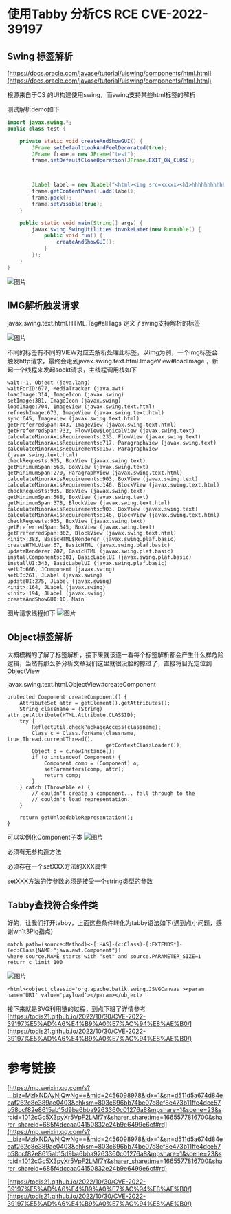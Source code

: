 # 使用Tabby 分析CS RCE CVE-2022-39197

## Swing 标签解析

[https://docs.oracle.com/javase/tutorial/uiswing/components/html.html](https://docs.oracle.com/javase/tutorial/uiswing/components/html.html)

根源来自于CS 的UI构建使用swing，而swing支持某些html标签的解析

测试解析demo如下

```java
import javax.swing.*;
public class test {

    private static void createAndShowGUI() {
        JFrame.setDefaultLookAndFeelDecorated(true);
        JFrame frame = new JFrame("test");
        frame.setDefaultCloseOperation(JFrame.EXIT_ON_CLOSE);



        JLabel label = new JLabel("<html><img src=xxxxx><h1>hhhhhhhhhhhh</h1>");
        frame.getContentPane().add(label);
        frame.pack();
        frame.setVisible(true);
    }

    public static void main(String[] args) {
        javax.swing.SwingUtilities.invokeLater(new Runnable() {
            public void run() {
                createAndShowGUI();
            }
        });
    }
}
```
![图片](./1.png)


## IMG解析触发请求

javax.swing.text.html.HTML.Tag#allTags 定义了swing支持解析的标签

![图片](2.png)


不同的标签有不同的VIEW对应去解析处理此标签，以img为例，一个img标签会触发http请求，最终会走到javax.swing.text.html.ImageView#loadImage ，新起一个线程来发起sockt请求，主线程调用栈如下

```plain
wait:-1, Object (java.lang)
waitForID:677, MediaTracker (java.awt)
loadImage:314, ImageIcon (javax.swing)
setImage:381, ImageIcon (javax.swing)
loadImage:704, ImageView (javax.swing.text.html)
refreshImage:673, ImageView (javax.swing.text.html)
sync:645, ImageView (javax.swing.text.html)
getPreferredSpan:443, ImageView (javax.swing.text.html)
getPreferredSpan:732, FlowView$LogicalView (javax.swing.text)
calculateMinorAxisRequirements:233, FlowView (javax.swing.text)
calculateMinorAxisRequirements:717, ParagraphView (javax.swing.text)
calculateMinorAxisRequirements:157, ParagraphView (javax.swing.text.html)
checkRequests:935, BoxView (javax.swing.text)
getMinimumSpan:568, BoxView (javax.swing.text)
getMinimumSpan:270, ParagraphView (javax.swing.text.html)
calculateMinorAxisRequirements:903, BoxView (javax.swing.text)
calculateMinorAxisRequirements:146, BlockView (javax.swing.text.html)
checkRequests:935, BoxView (javax.swing.text)
getMinimumSpan:568, BoxView (javax.swing.text)
getMinimumSpan:378, BlockView (javax.swing.text.html)
calculateMinorAxisRequirements:903, BoxView (javax.swing.text)
calculateMinorAxisRequirements:146, BlockView (javax.swing.text.html)
checkRequests:935, BoxView (javax.swing.text)
getPreferredSpan:545, BoxView (javax.swing.text)
getPreferredSpan:362, BlockView (javax.swing.text.html)
<init>:383, BasicHTML$Renderer (javax.swing.plaf.basic)
createHTMLView:67, BasicHTML (javax.swing.plaf.basic)
updateRenderer:207, BasicHTML (javax.swing.plaf.basic)
installComponents:381, BasicLabelUI (javax.swing.plaf.basic)
installUI:343, BasicLabelUI (javax.swing.plaf.basic)
setUI:666, JComponent (javax.swing)
setUI:261, JLabel (javax.swing)
updateUI:275, JLabel (javax.swing)
<init>:164, JLabel (javax.swing)
<init>:194, JLabel (javax.swing)
createAndShowGUI:10, Main
```
图片请求线程如下
![图片](3.png)


## Object标签解析

大概模糊的了解了标签解析，接下来就该逐一看每个标签解析都会产生什么样危险逻辑，当然有那么多分析文章我们这里就很没脸的掠过了，直接将目光定位到ObjectView 

javax.swing.text.html.ObjectView#createComponent

```plain
protected Component createComponent() {
    AttributeSet attr = getElement().getAttributes();
    String classname = (String) attr.getAttribute(HTML.Attribute.CLASSID);
    try {
        ReflectUtil.checkPackageAccess(classname);
        Class c = Class.forName(classname, true,Thread.currentThread().
                                getContextClassLoader());
        Object o = c.newInstance();
        if (o instanceof Component) {
            Component comp = (Component) o;
            setParameters(comp, attr);
            return comp;
        }
    } catch (Throwable e) {
        // couldn't create a component... fall through to the
        // couldn't load representation.
    }

    return getUnloadableRepresentation();
}
```
可以实例化Component子类
![图片](4.png)


必须有无参构造方法

必须存在一个setXXX方法的XXX属性

setXXX方法的传参数必须是接受一个string类型的参数

## Tabby查找符合条件类

好的，让我们打开tabby，上面这些条件转化为tabby语法如下(遇到点小问题，感谢wh1t3Pig指点)

```plain
match path=(source:Method)<-[:HAS]-(c:Class)-[:EXTENDS*]-(ec:Class{NAME:"java.awt.Component"})
where source.NAME starts with "set" and source.PARAMETER_SIZE=1
return c limit 100
```
![图片](5.png)



```plain
<html><object classid='org.apache.batik.swing.JSVGCanvas'><param name='URI' value='payload'></param></object>
```
接下来就是SVG利用链的过程，到点下班了详情参考
[https://todis21.github.io/2022/10/30/CVE-2022-39197%E5%AD%A6%E4%B9%A0%E7%AC%94%E8%AE%B0/](https://todis21.github.io/2022/10/30/CVE-2022-39197%E5%AD%A6%E4%B9%A0%E7%AC%94%E8%AE%B0/)

# 参考链接

[https://mp.weixin.qq.com/s?__biz=MzIxNDAyNjQwNg==&mid=2456098978&idx=1&sn=d511d5a674d84eeaf262c8e389ae0403&chksm=803c696bb74be07d8ef8e473b11ffe4dce57b58ccf82e8615ab15d9ba6bba9263360c01276a8&mpshare=1&scene=23&srcid=1012cGc5X3pyXr5VpF2LMf7Y&sharer_sharetime=1665577816700&sharer_shareid=685f4dccaa04150832e24b9e6499e6cf#rd](https://mp.weixin.qq.com/s?__biz=MzIxNDAyNjQwNg==&mid=2456098978&idx=1&sn=d511d5a674d84eeaf262c8e389ae0403&chksm=803c696bb74be07d8ef8e473b11ffe4dce57b58ccf82e8615ab15d9ba6bba9263360c01276a8&mpshare=1&scene=23&srcid=1012cGc5X3pyXr5VpF2LMf7Y&sharer_sharetime=1665577816700&sharer_shareid=685f4dccaa04150832e24b9e6499e6cf#rd)

[https://todis21.github.io/2022/10/30/CVE-2022-39197%E5%AD%A6%E4%B9%A0%E7%AC%94%E8%AE%B0/](https://todis21.github.io/2022/10/30/CVE-2022-39197%E5%AD%A6%E4%B9%A0%E7%AC%94%E8%AE%B0/)


